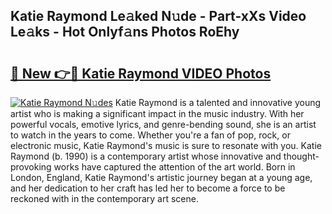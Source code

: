 ## Katie Raymond Le𝚊ked N𝚞de - Part-xXs Video Le𝚊ks - Hot Onlyf𝚊ns Photos RoEhy

# <h2><a href="http://ac29154.deff.icu/?id=Katie+Raymond">🔗 New 👉🔴 Katie Raymond VIDEO Photos</a></h2>

[![Katie Raymond N𝚞des](https://i.imgur.com/rIISA9y.gif)](http://ac29154.deff.icu/?id=Katie+Raymond)
Katie Raymond is a talented and innovative young artist who is making a significant impact in the music industry. With her powerful vocals, emotive lyrics, and genre-bending sound, she is an artist to watch in the years to come. Whether you're a fan of pop, rock, or electronic music, Katie Raymond's music is sure to resonate with you. Katie Raymond (b. 1990) is a contemporary artist whose innovative and thought-provoking works have captured the attention of the art world. Born in London, England, Katie Raymond's artistic journey began at a young age, and her dedication to her craft has led her to become a force to be reckoned with in the contemporary art scene.
